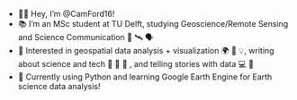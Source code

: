 - 👋🏾  Hey, I’m @CamFord16!
- 📚  I’m an MSc student at TU Delft, studying Geoscience/Remote Sensing and Science Communication 🌋 🛰 🗣
- 👀  Interested in geospatial data analysis + visualization 🌍 👾 💡, writing about science and tech 🔬 🔭 🤖 , and telling stories with data 💻 📝 
- 🌱  Currently using Python and learning Google Earth Engine for Earth science data analysis!
<!--- 
- 💞️  I’m looking to collaborate on ... 
- 📫  How to reach me ...
--->
<!---
CamFord16/CamFord16 is a ✨ special ✨ repository because its `README.md` (this file) appears on your GitHub profile.
You can click the Preview link to take a look at your changes.
--->
